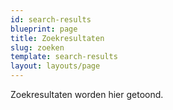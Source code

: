 ```yaml
---
id: search-results
blueprint: page
title: Zoekresultaten
slug: zoeken
template: search-results
layout: layouts/page
---
```


Zoekresultaten worden hier getoond.
